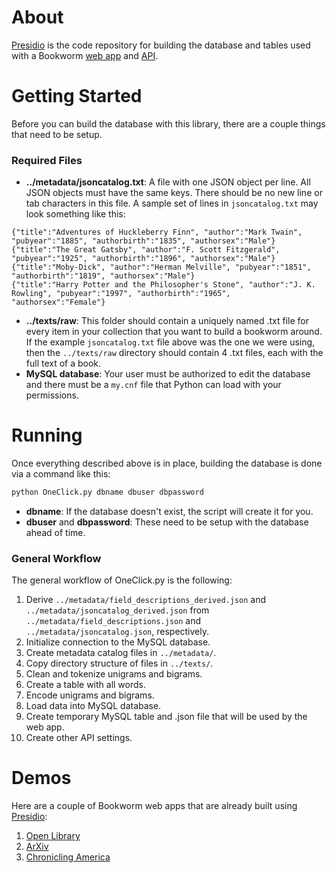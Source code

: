 # About #
[Presidio](https://github.com/bmschmidt/Presidio "Presidio") is the code repository for building the database and tables used with a Bookworm [web app](https://github.com/econpy/BookwormGUI "GUI") and [API](https://github.com/bmschmidt/BookwormAPI "Bookworm API").

# Getting Started #
Before you can build the database with this library, there are a couple things that need to be setup.

### Required Files ###
*  **../metadata/jsoncatalog.txt**: A file with one JSON object per line. All JSON objects must have the same keys. There should be no new line or tab characters in this file. A sample set of lines in `jsoncatalog.txt` may look something like this:

```
{"title":"Adventures of Huckleberry Finn", "author":"Mark Twain", "pubyear":"1885", "authorbirth":"1835", "authorsex":"Male"}
{"title":"The Great Gatsby", "author":"F. Scott Fitzgerald", "pubyear":"1925", "authorbirth":"1896", "authorsex":"Male"}
{"title":"Moby-Dick", "author":"Herman Melville", "pubyear":"1851", "authorbirth":"1819", "authorsex":"Male"}
{"title":"Harry Potter and the Philosopher's Stone", "author":"J. K. Rowling", "pubyear":"1997", "authorbirth":"1965", "authorsex":"Female"}
```
*  **../texts/raw**: This folder should contain a uniquely named .txt file for every item in your collection that you want to build a bookworm around. If the example `jsoncatalog.txt` file above was the one we were using, then the `../texts/raw` directory should contain 4 .txt files, each with the full text of a book.
* **MySQL database**:  Your user must be authorized to edit the database and there must be a `my.cnf` file that Python can load with your permissions.

# Running #
Once everything described above is in place, building the database is done via a command like this:

```python
python OneClick.py dbname dbuser dbpassword
```
 * **dbname**: If the database doesn't exist, the script will create it for you.
 * **dbuser** and **dbpassword**: These need to be setup with the database ahead of time.

### General Workflow ###
The general workflow of OneClick.py is the following:

1. Derive `../metadata/field_descriptions_derived.json` and `../metadata/jsoncatalog_derived.json` from `../metadata/field_descriptions.json` and `../metadata/jsoncatalog.json`, respectively.
2. Initialize connection to the MySQL database.
3. Create metadata catalog files in `../metadata/`.
4. Copy directory structure of files in `../texts/`.
5. Clean and tokenize unigrams and bigrams.
6. Create a table with all words.
7. Encode unigrams and bigrams.
8. Load data into MySQL database.
9. Create temporary MySQL table and .json file that will be used by the web app.
10. Create other API settings.

# Demos #
Here are a couple of Bookworm web apps that are already built using [Presidio](https://github.com/bmschmidt/Presidio "Presidio"):

1. [Open Library](http://bookworm.culturomics.org/ "Open Library")
2. [ArXiv](http://arxiv.culturomics.org/ "ArXiv")
3. [Chronicling America](http://arxiv.culturomics.org/ChronAm/ "Chronicling America")
